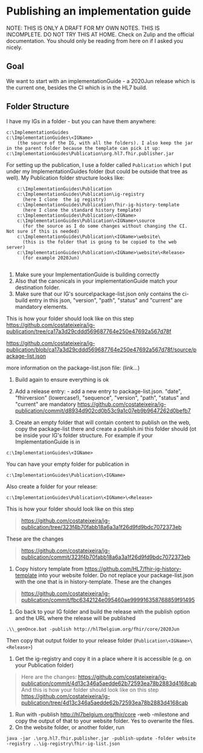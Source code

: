 # Publishing an implementation guide

NOTE: THIS IS ONLY A DRAFT FOR MY OWN NOTES. THIS IS INCOMPLETE. DO NOT TRY THIS AT HOME.
Check on Zulip and the official documentation. You should only be reading from here on if I asked you nicely.

## Goal
We want to start with an implementationGuide - a 2020Jun release which is the current one, besides the CI which is in the HL7 build. 


## Folder Structure
I have my IGs in a folder - but you can have them anywhere:
```
c:\ImplementationGuides
c:\ImplementationGuides\<IGName> 
    (the source of the IG, with all the folders). I also keep the jar in the parent folder because the template can pick it up:
c:\ImplementationGuides\Publication\org.hl7.fhir.publisher.jar
```


For setting up the publication, I use a folder called `Publication` which I put under my ImplementationGuides folder (but could be outside that tree as well).
My Publication folder structure looks like:

```
    c:\ImplementationGuides\Publication
    c:\ImplementationGuides\Publication\ig-registry
      (here I clone  the ig registry)
    c:\ImplementationGuides\Publication\fhir-ig-history-template
      (here I clone the standard history template)
    c:\ImplementationGuides\Publication\<IGName>
    c:\ImplementationGuides\Publication\<IGName>\source
      (for the source as I do some changes without changing the CI. Not sure if this is needed)
    c:\ImplementationGuides\Publication\<IGName>\website\
      (this is the folder that is going to be copied to the web server)
    c:\ImplementationGuides\Publication\<IGName>\website\<Release>
      (for example 2020Jun)
      
```



1. Make sure your ImplementationGuide is building correctly
  1. Also that the canonicals in your implementationGuide match your destination folder.
1. Make sure that our IG's source\package-list.json only contains the ci-build entry 
 in this json, "version", "path", "status" and "current" are mandatory elements.

This is how your folder should look like on this step
https://github.com/costateixeira/ig-publication/tree/ca17a3d29cddd569687764e250e47692a567d78f

https://github.com/costateixeira/ig-publication/blob/ca17a3d29cddd569687764e250e47692a567d78f/source/package-list.json

more information on the package-list.json file: (link...)

1. Build again to ensure everything is ok
1. Add a release entry: - add a new entry to package-list.json. 
"date", "fhirversion" (lowercase!), "sequence", "version", "path", "status" and "current" are mandatory
https://github.com/costateixeira/ig-publication/commit/d8934d902cd0b53c9a1c07eb9b9647262d0befb7

1. Create an empty folder that will contain content to publish on the web, copy the package-list there and create a publish.ini
this folder should (ot be inside your IG's folder structure. For example if your ImplementationGuide is in
```
c:\ImplementationGuides\<IGName>
```
You can have your empty folder for publication in 
```
c:\ImplementationGuides\Publication\<IGName>
```
Also create a folder for your release: 
```
c:\ImplementationGuides\Publication\<IGName>\<Release>
```
This is how your folder should look like on this step
> https://github.com/costateixeira/ig-publication/tree/323f4b70fabb18a6a3a1f26d9fd9bdc7072373eb

These are the changes
> https://github.com/costateixeira/ig-publication/commit/323f4b70fabb18a6a3a1f26d9fd9bdc7072373eb

1. Copy history template from https://github.com/HL7/fhir-ig-history-template into your website folder. Do not replace your package-list.json with the one that is in history-template.
These are the changes
> https://github.com/costateixeira/ig-publication/commit/fbc6342124e095460ae999916358768859f91495
1. Go back to your IG folder and build the release with the publish option and the URL where the release will be published
```
.\\_genOnce.bat -publish http://hl7belgium.org/fhir/core/2020Jun
```
Then copy that output folder to your release folder (`Publication\<IGName>\<Release>`)
1. Get the ig-registry and copy it in a place where it is accessible (e.g. on your Publication folder)
> Here are the changes: https://github.com/costateixeira/ig-publication/commit/4d13c346a5aedde62b72593ea78b2883d4168cab
And this is how your folder should look like on this step
> https://github.com/costateixeira/ig-publication/tree/4d13c346a5aedde62b72593ea78b2883d4168cab
1. Run with -publish http://hl7belgium.org/fhir/core -web -milestone and copy the output of that to your website folder. Yes to overwrite the files.
1. On the website folder, or another folder, run
```
java -jar .\org.hl7.fhir.publisher.jar -publish-update -folder website -registry ..\ig-registry\fhir-ig-list.json
```

